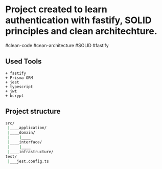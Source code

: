 # Project created to learn authentication with fastify, SOLID principles and clean architechture.
#clean-code  #cean-architecture #SOLID #fastify

## Used Tools
    + fastify
    + Prisma ORM
    + jest
    + typescript
    + jwt
    + bcrypt

## Project structure
```bash
src/
 |____application/
 |____domain/
 |    |____
 |____interface/
 |    |____
 |____infrastructure/
test/
 |___jest.config.ts 

```


